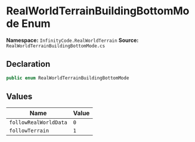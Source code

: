 # RealWorldTerrainBuildingBottomMode Enum

**Namespace:** `InfinityCode.RealWorldTerrain`
**Source:** `RealWorldTerrainBuildingBottomMode.cs`

## Declaration

```csharp
public enum RealWorldTerrainBuildingBottomMode
```

## Values

| Name | Value |
|------|-------|
| `followRealWorldData` | `0` |
| `followTerrain` | `1` |

